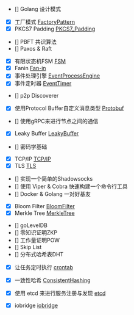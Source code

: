 - [] Golang 设计模式
- [x] 工厂模式 [FactoryPattern](FactoryPattern.md)
- [x] PKCS7 Padding [PKCS7_Padding](PKCS7_Padding.md)
- [] PBFT 共识算法
- [] Paxos & Raft
- [x] 有限状态机FSM [FSM](FSM.md)
- [x] Fanin [Fan-in](Fanin.md)
- [x] 事件处理引擎 [EventProcessEngine](EventProcessEngine.md)
- [x] 事件定时器 [EventTimer](EventTimer.md)
- [] p2p Discoverer
- [x] 使用Protocol Buffer自定义消息类型 [Protobuf](Protobuf.md)
- [] 使用gRPC来进行节点之间的通信
- [x] Leaky Buffer [LeakyBuffer](LeakyBuffer.md)
- [] 密码学基础
- [x] TCP/IP [TCP/IP](TCP_IP.md)
- [x] TLS [TLS](TLS.md)
- [] 实现一个简单的Shadowsocks
- [] 使用 Viper & Cobra 快速构建一个命令行工具
- [] Docker & Golang 一对好基友
- [x] Bloom Filter [BloomFilter](BloomFilter.md)
- [x] Merkle Tree [MerkleTree](MerkleTree.md)
- [] goLevelDB
- [] 零知识证明ZKP
- [] 工作量证明POW
- [] Skip List
- [] 分布式哈希表DHT
- [x] 让任务定时执行 [crontab](Crontab.md)
- [x] 一致性哈希 [ConsistentHashing](ConsistentHashing.md)
- [x] 使用 etcd 来进行服务注册与发现 [etcd](etcd.md)
- [x] iobridge [iobridge](iobridge.md)

